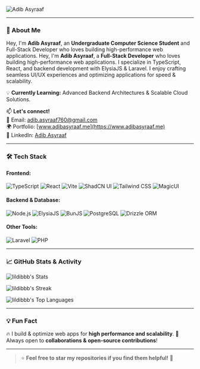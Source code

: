 ![Adib Asyraaf](https://readme-typing-svg.demolab.com?font=Fira+Code&weight=500&size=24&pause=1000&color=0EF7FF&center=true&vCenter=true&width=1000&height=40&lines=Hey+there!+I'm+Adib+Asyraaf+%F0%9F%91%8B;Full-Stack+Developer+%7C+Tech+Enthusiast+%F0%9F%9A%80;Passionate+about+building+high-performance+apps!)

---

### 🚀 About Me
Hey, I'm **Adib Asyraaf**, an **Undergraduate Computer Science Student** and Full-Stack Developer who loves building high-performance web applications.
Hey, I'm **Adib Asyraaf**, a **Full-Stack Developer** who loves building high-performance web applications. I specialize in TypeScript, React, and backend development with ElysiaJS & Laravel. I enjoy crafting seamless UI/UX experiences and optimizing applications for speed & scalability.

💡 **Currently Learning:** Advanced Backend Architectures & Scalable Cloud Solutions.

📫 **Let's connect!**  
📧 Email: [adib.asyraaf760@gmail.com](mailto:adib.asyraaf760@gmail.com)  
🌍 Portfolio: [www.adibasyraaf.me](https://www.adibasyraaf.me)  
🔗 LinkedIn: [Adib Asyraaf](https://www.linkedin.com/in/adib-asyraaf/)  

---

### 🛠 Tech Stack

#### **Frontend:**
![TypeScript](https://img.shields.io/badge/TypeScript-3178C6?style=for-the-badge&logo=typescript&logoColor=white)
![React](https://img.shields.io/badge/React-61DAFB?style=for-the-badge&logo=react&logoColor=black)
![Vite](https://img.shields.io/badge/Vite-646CFF?style=for-the-badge&logo=vite&logoColor=white)
![ShadCN UI](https://img.shields.io/badge/ShadCN_UI-black?style=for-the-badge&logo=tailwindcss&logoColor=white)
![Tailwind CSS](https://img.shields.io/badge/Tailwind_CSS-38B2AC?style=for-the-badge&logo=tailwind-css&logoColor=white)
![MagicUI](https://img.shields.io/badge/MagicUI-blueviolet?style=for-the-badge&logo=magicui&logoColor=white)

#### **Backend & Database:**
![Node.js](https://img.shields.io/badge/Node.js-339933?style=for-the-badge&logo=nodedotjs&logoColor=white)
![ElysiaJS](https://img.shields.io/badge/ElysiaJS-0EF7FF?style=for-the-badge&logo=javascript&logoColor=black)
![BunJS](https://img.shields.io/badge/BunJS-black?style=for-the-badge&logo=bun&logoColor=white)
![PostgreSQL](https://img.shields.io/badge/PostgreSQL-336791?style=for-the-badge&logo=postgresql&logoColor=white)
![Drizzle ORM](https://img.shields.io/badge/Drizzle_ORM-orange?style=for-the-badge&logo=sqlite&logoColor=white)

#### **Other Tools:**
![Laravel](https://img.shields.io/badge/Laravel-FF2D20?style=for-the-badge&logo=laravel&logoColor=white)
![PHP](https://img.shields.io/badge/PHP-777BB4?style=for-the-badge&logo=php&logoColor=white)

---

### 📈 GitHub Stats & Activity

![lildibbb's Stats](https://github-readme-stats.vercel.app/api?username=lildibbb&theme=vue-dark&show_icons=true&hide_border=true&count_private=true)

![lildibbb's Streak](https://github-readme-streak-stats.herokuapp.com/?user=lildibbb&theme=vue-dark&hide_border=true) 

![lildibbb's Top Languages](https://github-readme-stats.vercel.app/api/top-langs/?username=lildibbb&theme=vue-dark&show_icons=true&hide_border=true&layout=compact)


---

### 💡 Fun Fact
🔥 I build & optimize web apps for **high performance and scalability**. 
🎯 Always open to **collaborations & open-source contributions**!

---

> ⭐ **Feel free to star my repositories if you find them helpful!** 🌟
